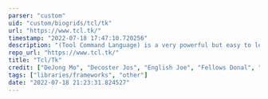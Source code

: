 ```yaml
---
parser: "custom"
uid: "custom/biogrids/tcl/tk"
url: "https://www.tcl.tk/"
timestamp: "2022-07-18 17:47:10.720256"
description: "(Tool Command Language) is a very powerful but easy to learn dynamic programming language, suitable for a very wide range of uses, including web and desktop applications, networking, administration, testing and many more. Tk is a graphical user interface toolkit that takes developing desktop applications to a higher level than conventional approaches."
repo_url: "https://www.tcl.tk/"
title: "Tcl/Tk"
credit: ["DeJong Mo", "Decoster Jos", "English Joe", "Fellows Donal", "Ferrieux Alexandre", "Griffin Brian", "Hobbs Jeffrey", "Kenny Kevin", "Kupries Andreas", "Landers Steve", "Nijtmans Jan", "Porter Don", "Vogel Fran\u00e7ois"]
tags: ["libraries/frameworks", "other"]
date: "2022-07-18 21:23:31.824527"
---
```

